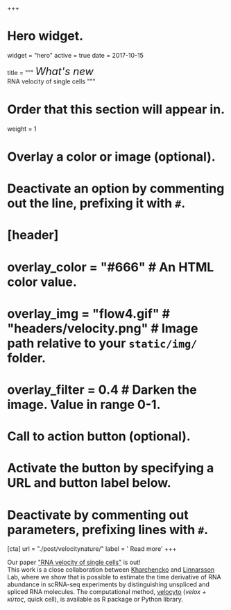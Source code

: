 +++
# Hero widget.
widget = "hero"
active = true
date = 2017-10-15

title = """
<font size="5" style="bold"><i>What's new</i></font> <br>
RNA velocity of single cells
"""

# Order that this section will appear in.
weight = 1

# Overlay a color or image (optional).
#   Deactivate an option by commenting out the line, prefixing it with `#`.
# [header]
#   overlay_color = "#666"  # An HTML color value.
#   overlay_img = "flow4.gif" # "headers/velocity.png"  # Image path relative to your `static/img/` folder.
#   overlay_filter = 0.4  # Darken the image. Value in range 0-1.

# Call to action button (optional).
#   Activate the button by specifying a URL and button label below.
#   Deactivate by commenting out parameters, prefixing lines with `#`.
[cta]
  url = "./post/velocitynature/"
  label = '<i class="fa fa-arrow-circle-right"></i> Read more'
+++

Our paper ["RNA velocity of single cells"](https://doi.org/10.1038/s41586-018-0414-6) is out! <br>
This work is a close collaboration between [Kharchencko](http://pklab.med.harvard.edu/) and [Linnarsson](linnarssonlab.org) Lab, where we show that is possible to estimate the time derivative of RNA abundance in scRNA-seq experiments by distinguishing unspliced and spliced RNA molecules. The computational method, [velocyto](http://velocyto.org/) (*velox + κύτος*, quick cell), is available as R package or Python library.

